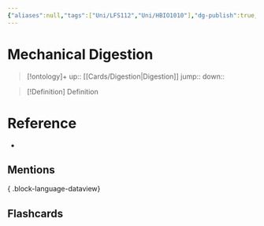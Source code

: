 ```yaml
---
{"aliases":null,"tags":["Uni/LFS112","Uni/HBIO1010"],"dg-publish":true,"permalink":"/cards/mechanical-digestion/","dgPassFrontmatter":true}
---
```


# Mechanical Digestion

> [!ontology]+
> up:: [[Cards/Digestion\|Digestion]]
> jump:: 
> down:: 

> [!Definition] Definition

# Reference

- 

## Mentions


{ .block-language-dataview}

## Flashcards
